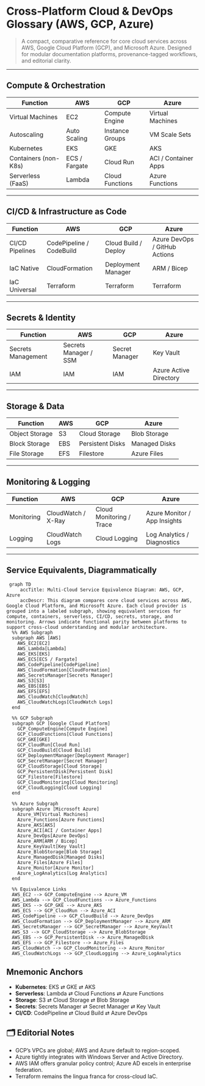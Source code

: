 # Cross-Platform Cloud & DevOps Glossary (AWS, GCP, Azure)

>A compact, comparative reference for core cloud services across AWS, Google Cloud Platform (GCP), and Microsoft Azure. Designed for modular documentation platforms, provenance-tagged workflows, and editorial clarity.

---

## Compute & Orchestration

| Function           | AWS               | GCP                | Azure               |
|--------------------|-------------------|--------------------|---------------------|
| Virtual Machines   | EC2               | Compute Engine     | Virtual Machines    |
| Autoscaling        | Auto Scaling      | Instance Groups    | VM Scale Sets       |
| Kubernetes         | EKS               | GKE                | AKS                 |
| Containers (non-K8s)| ECS / Fargate    | Cloud Run          | ACI / Container Apps|
| Serverless (FaaS)  | Lambda            | Cloud Functions    | Azure Functions     |

---

## CI/CD & Infrastructure as Code

| Function           | AWS                   | GCP                      | Azure                        |
|--------------------|------------------------|---------------------------|-------------------------------|
| CI/CD Pipelines    | CodePipeline / CodeBuild| Cloud Build / Deploy     | Azure DevOps / GitHub Actions|
| IaC Native         | CloudFormation         | Deployment Manager        | ARM / Bicep                  |
| IaC Universal      | Terraform              | Terraform                 | Terraform                    |

---

## Secrets & Identity

| Function           | AWS                   | GCP               | Azure             |
|--------------------|------------------------|--------------------|-------------------|
| Secrets Management | Secrets Manager / SSM | Secret Manager     | Key Vault         |
| IAM                | IAM                   | IAM                | Azure Active Directory |

---

## Storage & Data

| Function           | AWS               | GCP               | Azure             |
|--------------------|-------------------|--------------------|-------------------|
| Object Storage     | S3                | Cloud Storage      | Blob Storage      |
| Block Storage      | EBS               | Persistent Disks   | Managed Disks     |
| File Storage       | EFS               | Filestore          | Azure Files       |

---

## Monitoring & Logging

| Function           | AWS                   | GCP                      | Azure                        |
|--------------------|------------------------|---------------------------|-------------------------------|
| Monitoring         | CloudWatch / X-Ray     | Cloud Monitoring / Trace | Azure Monitor / App Insights |
| Logging            | CloudWatch Logs        | Cloud Logging             | Log Analytics / Diagnostics  |

---

## Service Equivalents, Diagrammatically

```mermaid
 graph TD
     accTitle: Multi-Cloud Service Equivalence Diagram: AWS, GCP, Azure
     accDescr: This diagram compares core cloud services across AWS, Google Cloud Platform, and Microsoft Azure. Each cloud provider is grouped into a labeled subgraph, showing equivalent services for compute, containers, serverless, CI/CD, secrets, storage, and monitoring. Arrows indicate functional parity between platforms to support cross-cloud understanding and modular architecture.
  %% AWS Subgraph
  subgraph AWS [AWS]
    AWS_EC2[EC2]
    AWS_Lambda[Lambda]
    AWS_EKS[EKS]
    AWS_ECS[ECS / Fargate]
    AWS_CodePipeline[CodePipeline]
    AWS_CloudFormation[CloudFormation]
    AWS_SecretsManager[Secrets Manager]
    AWS_S3[S3]
    AWS_EBS[EBS]
    AWS_EFS[EFS]
    AWS_CloudWatch[CloudWatch]
    AWS_CloudWatchLogs[CloudWatch Logs]
  end

  %% GCP Subgraph
  subgraph GCP [Google Cloud Platform]
    GCP_ComputeEngine[Compute Engine]
    GCP_CloudFunctions[Cloud Functions]
    GCP_GKE[GKE]
    GCP_CloudRun[Cloud Run]
    GCP_CloudBuild[Cloud Build]
    GCP_DeploymentManager[Deployment Manager]
    GCP_SecretManager[Secret Manager]
    GCP_CloudStorage[Cloud Storage]
    GCP_PersistentDisk[Persistent Disk]
    GCP_Filestore[Filestore]
    GCP_CloudMonitoring[Cloud Monitoring]
    GCP_CloudLogging[Cloud Logging]
  end

  %% Azure Subgraph
  subgraph Azure [Microsoft Azure]
    Azure_VM[Virtual Machines]
    Azure_Functions[Azure Functions]
    Azure_AKS[AKS]
    Azure_ACI[ACI / Container Apps]
    Azure_DevOps[Azure DevOps]
    Azure_ARM[ARM / Bicep]
    Azure_KeyVault[Key Vault]
    Azure_BlobStorage[Blob Storage]
    Azure_ManagedDisk[Managed Disks]
    Azure_Files[Azure Files]
    Azure_Monitor[Azure Monitor]
    Azure_LogAnalytics[Log Analytics]
  end

  %% Equivalence Links
  AWS_EC2 --> GCP_ComputeEngine --> Azure_VM
  AWS_Lambda --> GCP_CloudFunctions --> Azure_Functions
  AWS_EKS --> GCP_GKE --> Azure_AKS
  AWS_ECS --> GCP_CloudRun --> Azure_ACI
  AWS_CodePipeline --> GCP_CloudBuild --> Azure_DevOps
  AWS_CloudFormation --> GCP_DeploymentManager --> Azure_ARM
  AWS_SecretsManager --> GCP_SecretManager --> Azure_KeyVault
  AWS_S3 --> GCP_CloudStorage --> Azure_BlobStorage
  AWS_EBS --> GCP_PersistentDisk --> Azure_ManagedDisk
  AWS_EFS --> GCP_Filestore --> Azure_Files
  AWS_CloudWatch --> GCP_CloudMonitoring --> Azure_Monitor
  AWS_CloudWatchLogs --> GCP_CloudLogging --> Azure_LogAnalytics
```

## Mnemonic Anchors

- **Kubernetes**: EKS ⇄ GKE ⇄ AKS
- **Serverless**: Lambda ⇄ Cloud Functions ⇄ Azure Functions
- **Storage**: S3 ⇄ Cloud Storage ⇄ Blob Storage
- **Secrets**: Secrets Manager ⇄ Secret Manager ⇄ Key Vault
- **CI/CD**: CodePipeline ⇄ Cloud Build ⇄ Azure DevOps

## 🗂 Editorial Notes

- GCP’s VPCs are global; AWS and Azure default to region-scoped.
- Azure tightly integrates with Windows Server and Active Directory.
- AWS IAM offers granular policy control; Azure AD excels in enterprise federation.
- Terraform remains the lingua franca for cross-cloud IaC.

